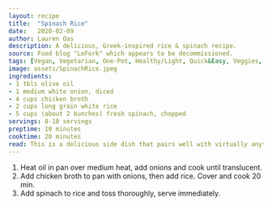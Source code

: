 ```yaml
---
layout: recipe
title:  "Spinach Rice"
date:   2020-02-09
author: Lauren Oas
description: A delicious, Greek-inspired rice & spinach recipe.
source: Food blog "LeFork" which appears to be decommissioned.
tags: [Vegan, Vegetarian, One-Pot, Healthy/Light, Quick&Easy, Veggies, Rice, Gluten-Free]
image: assets/SpinachRice.jpeg
ingredients:
- 1 tbls olive oil
- 1 medium white onion, diced
- 4 cups chicken broth
- 2 cups long grain white rice
- 5 cups (about 2 bunches) fresh spinach, chopped
servings: 8-10 servings
preptime: 10 minutes
cooktime: 20 minutes
read: This is a delicious side dish that pairs well with virtually anything that rice pairs with. Occasionally I add extra spinach just to up the nutrient value of this recipe, but it's a jazz-ified rice dish that's really easy.
---
```

1. Heat oil in pan over medium heat, add onions and cook until translucent. 
2. Add chicken broth to pan with onions, then add rice. Cover and cook 20 min. 
3. Add spinach to rice and toss thoroughly, serve immediately.